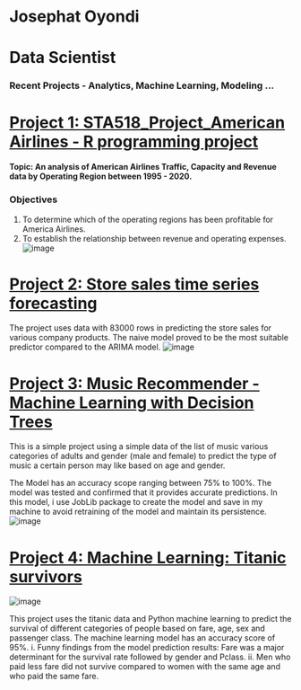 # Josephat Oyondi 
# Data Scientist
### Recent Projects - Analytics, Machine Learning, Modeling ...


# [Project 1: STA518_Project_American Airlines - R programming project](https://github.com/ItsOyondi/American-Airlines-financial-performance)

**Topic: An analysis of American Airlines Traffic, Capacity and Revenue data by Operating Region between 1995 - 2020.**
### Objectives

1. To determine which of the operating regions has been profitable for America Airlines.
2. To establish the relationship between  revenue and operating expenses.
![image](https://user-images.githubusercontent.com/97532392/166568809-01e503a0-acb0-4678-81b8-9d37faccb00f.png)


# [Project 2: Store sales time series forecasting](https://github.com/ItsOyondi/Time-series-ARIMA-model)
The project uses data with 83000 rows in predicting the store sales for various company products. The naive model proved to be the most suitable predictor compared to the ARIMA model. 
![image](https://user-images.githubusercontent.com/97532392/172060251-d5409308-9f24-475e-be81-82f737a41559.png)

   
# [Project 3: Music Recommender - Machine Learning with Decision Trees](https://github.com/ItsOyondi/Music-Recommender---Machine-Learning-1)
This is a simple project using a simple data of the list of music various categories of adults and gender (male and female) to predict the type of music a certain person may like based on age and gender.

The Model has an accuracy scope ranging between 75% to 100%. The model was tested and confirmed that it provides accurate predictions. In this model, i use JobLib package to create the model and save in my machine to avoid retraining of the model and maintain its persistence.
![image](https://user-images.githubusercontent.com/97532392/173852369-8a7119a8-adcd-431c-b882-9ff6fd035793.png)

# [Project 4: Machine Learning: Titanic survivors](https://github.com/ItsOyondi/Titatic-Survivors---ML-model)
![image](https://user-images.githubusercontent.com/97532392/174092088-a0035a0d-fd7f-4306-b4f8-cdbd07a13f2d.png)

This project uses the titanic data and Python machine learning to predict the survival of different categories of people based on fare, age, sex and passenger class. 
The machine learning model has an accuracy score of 95%. 
i. Funny findings from the model prediction results: Fare was a major determinant for the survival rate followed by gender and Pclass.
ii. Men who paid less fare did not survive compared to women with the same age and who paid the same fare. 

